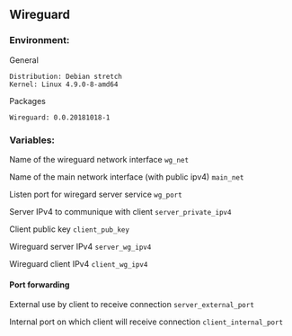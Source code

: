 Wireguard
------

### Environment:
General
```
Distribution: Debian stretch
Kernel: Linux 4.9.0-8-amd64
```

Packages
```
Wireguard: 0.0.20181018-1
```

### Variables:
Name of the wireguard network interface
`wg_net`

Name of the main network interface (with public ipv4)
`main_net`

Listen port for wiregard server service
`wg_port`

Server IPv4 to communique with client
`server_private_ipv4`

Client public key
`client_pub_key`

Wireguard server IPv4
`server_wg_ipv4`

Wireguard client IPv4
`client_wg_ipv4`

#### Port forwarding
External use by client to receive connection
`server_external_port`

Internal port on which client will receive connection
`client_internal_port`
